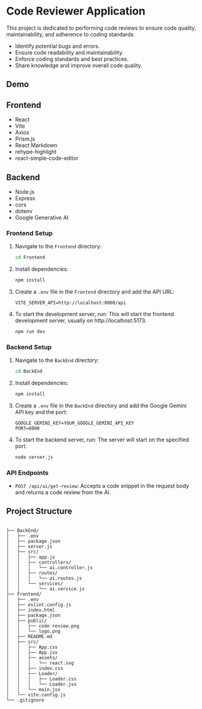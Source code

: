 # Code Reviewer Application

This project is dedicated to performing code reviews to ensure code quality, maintainability, and adherence to coding standards.

- Identify potential bugs and errors.
- Ensure code readability and maintainability.
- Enforce coding standards and best practices.
- Share knowledge and improve overall code quality.

## Demo

## Frontend

-   React
-   Vite
-   Axios
-   Prism.js
-   React Markdown
-   rehype-highlight
-   react-simple-code-editor

## Backend

-   Node.js
-   Express
-   cors
-   dotenv
-   Google Generative AI

### Frontend Setup

1.  Navigate to the `Frontend` directory:

    ```sh
    cd Frontend
    ```
2.  Install dependencies:

    ```sh
    npm install
    ```
3.  Create a `.env` file in the `Frontend` directory and add the API URL:

    ```.env
    VITE_SERVER_API=http://localhost:8000/api
    ```
4.  To start the development server, run:
This will start the frontend development server, usually on http://localhost:5173.

    ```sh
    npm run dev
    ```

### Backend Setup

1.  Navigate to the `BackEnd` directory:

    ```sh
    cd BackEnd
    ```

2.  Install dependencies:

    ```sh
    npm install
    ```

3.  Create a `.env` file in the `BackEnd` directory and add the Google Gemini API key and the port:

    ```.env
    GOOGLE_GEMINI_KEY=YOUR_GOOGLE_GEMINI_API_KEY
    PORT=8000
    ```
4. To start the backend server, run:
   The server will start on the specified port.
   ```sh
   node server.js
   ```

### API Endpoints

-   `POST /api/ai/get-review`: Accepts a code snippet in the request body and returns a code review from the AI.

## Project Structure

```

├── BackEnd/
│   ├── .env
│   ├── package.json
│   ├── server.js
│   ├── src/
│   │   ├── app.js
│   │   ├── controllers/
│   │   │   └── ai.controller.js
│   │   ├── routes/
│   │   │   └── ai.routes.js
│   │   └── services/
│   │       └── ai.service.js
├── Frontend/
│   ├── .env
│   ├── eslint.config.js
│   ├── index.html
│   ├── package.json
│   ├── public/
│   │   ├── code review.png
│   │   └── logo.png
│   ├── README.md
│   ├── src/
│   │   ├── App.css
│   │   ├── App.jsx
│   │   ├── assets/
│   │   │   └── react.svg
│   │   ├── index.css
│   │   ├── Loader/
│   │   │   ├── Loader.css
│   │   │   └── Loader.jsx
│   │   └── main.jsx
│   └── vite.config.js
└── .gitignore
```